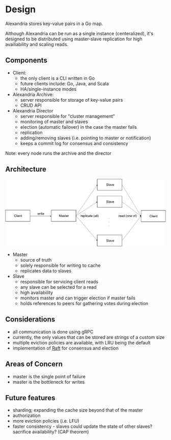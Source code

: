 # Design

Alexandria stores key-value pairs in a Go map.

Although Alexandria can be run as a single instance (centeralized), it's designed to be distributed using master-slave replication for high availiability and scaling reads.

## Components

* Client:
  * the only client is a CLI written in Go
  * future clients include: Go, Java, and Scala
  * HA/single-instance modes
* Alexandria Archive:
  * server responsible for storage of key-value pairs
  * CRUD API
* Alexandria Director
  * server responsible for "cluster management"
  * monitoring of master and slaves
  * election (automatic failover) in the case the master fails
  * replication
  * adding/removing slaves (i.e. pointing to master or notification)
  * keeps a commit log for consensus and consistency


Note: every node runs the archive and the director

## Architecture

![Alt text](architecture.png?raw=true "Architecture")

* Master
  * source of truth
  * solely responsible for writing to cache
  * replicates data to slaves
* Slave
  * responsible for servicing client reads
  * any slave can be selected for a read
  * high availability
  * monitors master and can trigger election if master fails
  * holds references to peers for gathering votes during election

## Considerations

* all communication is done using gRPC
* currently, the only values that can be stored are strings of a custom size
* multiple eviction policies are available, with LRU being the default
* implementation of [Raft](https://raft.github.io/) for consensus and election

## Areas of Concern

* master is the single point of failure
* master is the bottleneck for writes

## Future features

* sharding; expanding the cache size beyond that of the master
* authorization
* more eviction policies (i.e. LFU)
* faster consistency - slaves could update the state of other slaves? sacrifice availability? (CAP theorem)

